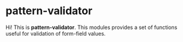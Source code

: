 # pattern-validator

Hi! This is **pattern-validator**. This modules provides a set of functions useful for validation of form-field values.
